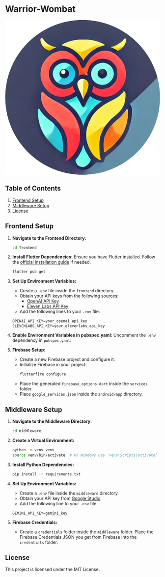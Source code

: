 # Warrior-Wombat

![Project Logo](./frontend/images/sayspeak_circular_logo.png)

## Table of Contents

1. [Frontend Setup](#frontend-setup)
2. [Middleware Setup](#middleware-setup)
3. [License](#license)

## Frontend Setup

1. **Navigate to the Frontend Directory:**
    ```bash
    cd frontend
    ```

2. **Install Flutter Dependencies:**
    Ensure you have Flutter installed. Follow the [official installation guide](https://flutter.dev/docs/get-started/install) if needed.
    ```bash
    flutter pub get
    ```

3. **Set Up Environment Variables:**
    - Create a `.env` file inside the `frontend` directory.
    - Obtain your API keys from the following sources:
        - [OpenAI API Key](https://beta.openai.com/signup/)
        - [Eleven Labs API Key](https://www.elevenlabs.io/signup)
    - Add the following lines to your `.env` file:
    ```env
    OPENAI_API_KEY=your_openai_api_key
    ELEVENLABS_API_KEY=your_elevenlabs_api_key
    ```

4. **Enable Environment Variables in pubspec.yaml:**
    Uncomment the `.env` dependency in `pubspec.yaml`.

5. **Firebase Setup:**
    - Create a new Firebase project and configure it.
    - Initialize Firebase in your project:
        ```bash
        flutterfire configure
        ```
    - Place the generated `firebase_options.dart` inside the `services` folder.
    - Place `google_services.json` inside the `android/app` directory.

## Middleware Setup

1. **Navigate to the Middleware Directory:**
    ```bash
    cd middleware
    ```

2. **Create a Virtual Environment:**
    ```bash
    python -m venv venv
    source venv/bin/activate  # On Windows use `venv\Scripts\activate`
    ```

3. **Install Python Dependencies:**
    ```bash
    pip install -r requirements.txt
    ```

4. **Set Up Environment Variables:**
    - Create a `.env` file inside the `middleware` directory.
    - Obtain your API key from [Google Studio](https://studio.google.com/).
    - Add the following line to your `.env` file:
    ```env
    GEMINI_API_KEY=gemini_key
    ```

5. **Firebase Credentials:**
    - Create a `credentials` folder inside the `middleware` folder. Place the Firebase Credentials JSON you get from Firebase into the `credentials` folder.

## License

This project is licensed under the MIT License.
